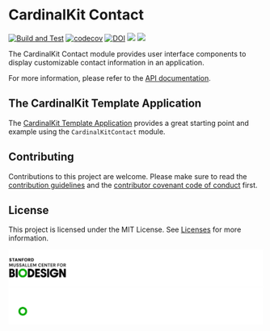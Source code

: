 <!--

This source file is part of the CardinalKit open-source project.

SPDX-FileCopyrightText: 2022 Stanford University and the project authors (see CONTRIBUTORS.md)

SPDX-License-Identifier: MIT
  
-->

# CardinalKit Contact

[![Build and Test](https://github.com/StanfordBDHG/CardinalKitContact/actions/workflows/build-and-test.yml/badge.svg)](https://github.com/StanfordBDHG/CardinalKitContact/actions/workflows/build-and-test.yml)
[![codecov](https://codecov.io/gh/StanfordBDHG/CardinalKitContact/branch/main/graph/badge.svg?token=YWyxmie4aT)](https://codecov.io/gh/StanfordBDHG/CardinalKitContact)
[![DOI](https://zenodo.org/badge/DOI/10.5281/zenodo.7803121.svg)](https://doi.org/10.5281/zenodo.7803121)
[![](https://img.shields.io/endpoint?url=https%3A%2F%2Fswiftpackageindex.com%2Fapi%2Fpackages%2FStanfordBDHG%2FCardinalKitContact%2Fbadge%3Ftype%3Dswift-versions)](https://swiftpackageindex.com/StanfordBDHG/CardinalKitContact)
[![](https://img.shields.io/endpoint?url=https%3A%2F%2Fswiftpackageindex.com%2Fapi%2Fpackages%2FStanfordBDHG%2FCardinalKitContact%2Fbadge%3Ftype%3Dplatforms)](https://swiftpackageindex.com/StanfordBDHG/CardinalKitContact)

The CardinalKit Contact module provides user interface components to display customizable contact information in an application.

For more information, please refer to the [API documentation](https://swiftpackageindex.com/StanfordBDHG/CardinalKitContact/documentation).


## The CardinalKit Template Application

The [CardinalKit Template Application](https://github.com/StanfordBDHG/CardinalKitTemplateApplication) provides a great starting point and example using the `CardinalKitContact` module.


## Contributing

Contributions to this project are welcome. Please make sure to read the [contribution guidelines](https://github.com/StanfordBDHG/.github/blob/main/CONTRIBUTING.md) and the [contributor covenant code of conduct](https://github.com/StanfordBDHG/.github/blob/main/CODE_OF_CONDUCT.md) first.


## License

This project is licensed under the MIT License. See [Licenses](https://github.com/StanfordBDHG/CardinalKitContact/tree/main/LICENSES) for more information.

![Stanford Byers Center for Biodesign Logo](https://raw.githubusercontent.com/StanfordBDHG/.github/main/assets/biodesign-footer-light.png#gh-light-mode-only)
![Stanford Byers Center for Biodesign Logo](https://raw.githubusercontent.com/StanfordBDHG/.github/main/assets/biodesign-footer-dark.png#gh-dark-mode-only)
